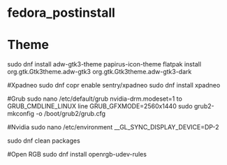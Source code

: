 # fedora_postinstall

# Theme
sudo dnf install adw-gtk3-theme papirus-icon-theme
flatpak install org.gtk.Gtk3theme.adw-gtk3 org.gtk.Gtk3theme.adw-gtk3-dark

#Xpadneo
sudo dnf copr enable sentry/xpadneo
sudo dnf install xpadneo

#Grub
sudo nano /etc/default/grub
nvidia-drm.modeset=1 to GRUB_CMDLINE_LINUX line
GRUB_GFXMODE=2560x1440
sudo grub2-mkconfig -o /boot/grub2/grub.cfg

#Nvidia
sudo nano /etc/environment
__GL_SYNC_DISPLAY_DEVICE=DP-2

sudo dnf clean packages

#Open RGB
sudo dnf install openrgb-udev-rules
